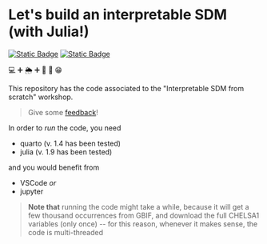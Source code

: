 # Let's build an interpretable SDM (with Julia!)

[![Static Badge](https://img.shields.io/badge/License-CC--BY-green)][ccby] [![Static Badge](https://img.shields.io/badge/View_on-github_pages-skyblue)][slides]

💻 ➕ 🌦️ ➕ 🧠 🟰 😁

This repository has the code associated to the "Interpretable SDM from scratch" workshop.

> Give some [feedback]!

[slides]: https://tpoisot.github.io/InterpretableSDMWithJulia/
[ccby]: https://creativecommons.org/licenses/by/4.0/
[feedback]: https://github.com/tpoisot/InterpretableSDMWithJulia/issues/new?labels=feedback

In order to *run* the code, you need

- quarto (v. 1.4 has been tested)
- julia (v. 1.9 has been tested)

and you would benefit from

- VSCode *or*
- jupyter

> **Note that** running the code might take a while, because it will get a few thousand occurrences from GBIF, and download the full CHELSA1 variables (only once) -- for this reason, whenever it makes sense, the code is multi-threaded
